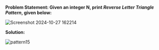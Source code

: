 __Problem Statement: Given an integer N, print _Reverse Letter Triangle Pattern_, given below:__

![Screenshot 2024-10-27 162214](https://github.com/user-attachments/assets/7a4460b5-073d-4f15-893c-fc562bd0fef6)

__Solution:__

![pattern15](https://github.com/user-attachments/assets/27ddf53d-9cd4-4dd0-b9b4-4b6148b8fe14)
